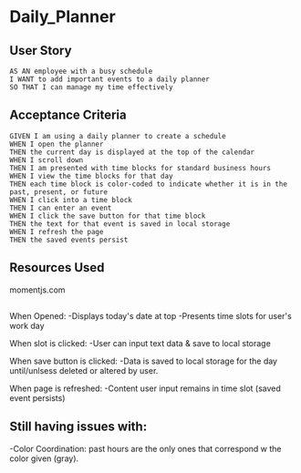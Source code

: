 # Daily_Planner

## User Story

```
AS AN employee with a busy schedule
I WANT to add important events to a daily planner
SO THAT I can manage my time effectively
```


## Acceptance Criteria

```
GIVEN I am using a daily planner to create a schedule
WHEN I open the planner
THEN the current day is displayed at the top of the calendar
WHEN I scroll down
THEN I am presented with time blocks for standard business hours
WHEN I view the time blocks for that day
THEN each time block is color-coded to indicate whether it is in the past, present, or future
WHEN I click into a time block
THEN I can enter an event
WHEN I click the save button for that time block
THEN the text for that event is saved in local storage
WHEN I refresh the page
THEN the saved events persist
```
## Resources Used
momentjs.com

##
When Opened: 
-Displays today's date at top
-Presents time slots for user's work day

When slot is clicked:
-User can input text data & save to local storage

When save button is clicked:
-Data is saved to local storage for the day until/unlsess deleted or altered by user.

When page is refreshed: 
-Content user input remains in time slot (saved event persists)

## Still having issues with:
-Color Coordination: past hours are the only ones that correspond w the color given (gray).